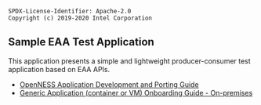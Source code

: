 ```text
SPDX-License-Identifier: Apache-2.0
Copyright (c) 2019-2020 Intel Corporation
```

## Sample EAA Test Application

This application presents a simple and lightweight producer-consumer test application based on EAA APIs.

- [OpenNESS Application Development and Porting Guide](https://github.com/open-ness/native-on-prem/blob/master/specs/doc/applications/openness_appguide.md)
- [Generic Application (container or VM) Onboarding Guide - On-premises](https://github.com/open-ness/native-on-prem/blob/master/specs/doc/applications-onboard/on-premises-applications-onboarding.md#onboarding-applications)
